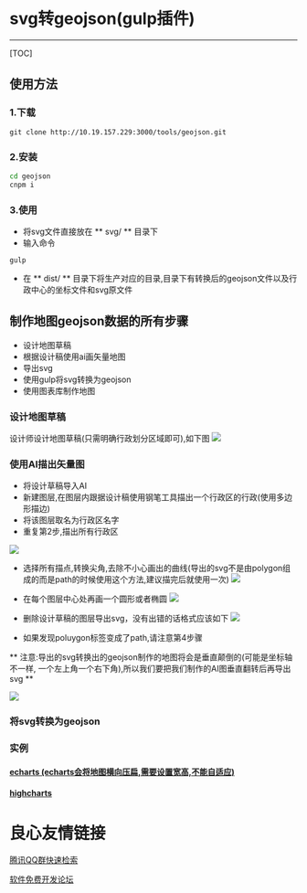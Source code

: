 # svg转geojson(gulp插件)
***

[TOC]

## 使用方法
	
### 1.下载 
	git clone http://10.19.157.229:3000/tools/geojson.git

### 2.安装 
```bash
cd geojson
cnpm i
```
### 3.使用
+ 将svg文件直接放在 ** svg/ ** 目录下
+ 输入命令
```
gulp
```
+ 在 ** dist/ ** 目录下将生产对应的目录,目录下有转换后的geojson文件以及行政中心的坐标文件和svg原文件



## 制作地图geojson数据的所有步骤
+ 设计地图草稿
+ 根据设计稿使用ai画矢量地图
+ 导出svg
+ 使用gulp将svg转换为geojson
+ 使用图表库制作地图

### 设计地图草稿
设计师设计地图草稿(只需明确行政划分区域即可),如下图
![](http://ww1.sinaimg.cn/large/82eaf5a8gw1fb5hdct8ucj20br0e5abw.jpg)

### 使用AI描出矢量图

* 将设计草稿导入AI
* 新建图层,在图层内跟据设计稿使用钢笔工具描出一个行政区的行政(使用多边形描边)
* 将该图层取名为行政区名字
* 重复第2步,描出所有行政区

![](http://ww2.sinaimg.cn/large/82eaf5a8gw1fb5he2yb4kj20jo0dbjto.jpg)

* 选择所有描点,转换尖角,去除不小心画出的曲线(导出的svg不是由polygon组成的而是path的时候使用这个方法,建议描完后就使用一次)
![](http://ww2.sinaimg.cn/large/82eaf5a8gw1fb5hevxtdrj20ht0fpjty.jpg)
* 在每个图层中心处再画一个圆形或者椭圆
![](http://ww4.sinaimg.cn/large/82eaf5a8gw1fb5hf9spu6j20k70c7q5d.jpg)
* 删除设计草稿的图层导出svg，没有出错的话格式应该如下
![](http://ww3.sinaimg.cn/large/82eaf5a8gw1fb5hfo9pytj20hp0ao794.jpg)

* 如果发现poluygon标签变成了path,请注意第4步骤

** 注意:导出的svg转换出的geojson制作的地图将会是垂直颠倒的(可能是坐标轴不一样,
一个左上角一个右下角),所以我们要把我们制作的AI图垂直翻转后再导出svg **

![](http://ww2.sinaimg.cn/large/82eaf5a8gw1fb5hgx82ouj20bw0dgmyg.jpg)

### 将svg转换为geojson

### 实例

#### [echarts (echarts会将地图横向压扁,需要设置宽高,不能自适应)](http://jsrun.net/iNpKp/embedded/all/light/)
  

#### [highcharts](http://jsrun.cn/ZNpKp/result/light/)

  

 # 良心友情链接

[腾讯QQ群快速检索](http://u.720life.cn/s/8cf73f7c)

[软件免费开发论坛](http://u.720life.cn/s/bbb01dc0)